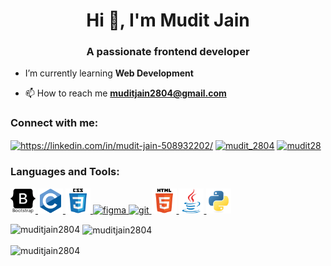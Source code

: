 <h1 align="center">Hi 👋, I'm Mudit Jain</h1>
<h3 align="center">A passionate frontend developer</h3>

- I’m currently learning **Web Development**

- 📫 How to reach me **muditjain2804@gmail.com**

<h3 align="left">Connect with me:</h3>
<p align="left">
<a href="https://www.linkedin.com/in/mudit-jain-508932202/" target="blank"><img align="center" src="https://raw.githubusercontent.com/rahuldkjain/github-profile-readme-generator/master/src/images/icons/Social/linked-in-alt.svg" alt="https://linkedin.com/in/mudit-jain-508932202/" height="30" width="40" /></a>
<a href="https://www.codechef.com/users/mudit_2804" target="blank"><img align="center" src="https://cdn.jsdelivr.net/npm/simple-icons@3.1.0/icons/codechef.svg" alt="mudit_2804" height="30" width="40" /></a>
<a href="https://www.leetcode.com/mudit28" target="blank"><img align="center" src="https://raw.githubusercontent.com/rahuldkjain/github-profile-readme-generator/master/src/images/icons/Social/leet-code.svg" alt="mudit28" height="30" width="40" /></a>
</p>

<h3 align="left">Languages and Tools:</h3>
<p align="left"> <a href="https://getbootstrap.com" target="_blank" rel="noreferrer"> <img src="https://raw.githubusercontent.com/devicons/devicon/master/icons/bootstrap/bootstrap-plain-wordmark.svg" alt="bootstrap" width="40" height="40"/> </a> <a href="https://www.cprogramming.com/" target="_blank" rel="noreferrer"> <img src="https://raw.githubusercontent.com/devicons/devicon/master/icons/c/c-original.svg" alt="c" width="40" height="40"/> </a> <a href="https://www.w3schools.com/css/" target="_blank" rel="noreferrer"> <img src="https://raw.githubusercontent.com/devicons/devicon/master/icons/css3/css3-original-wordmark.svg" alt="css3" width="40" height="40"/> </a> <a href="https://www.figma.com/" target="_blank" rel="noreferrer"> <img src="https://www.vectorlogo.zone/logos/figma/figma-icon.svg" alt="figma" width="40" height="40"/> </a> <a href="https://git-scm.com/" target="_blank" rel="noreferrer"> <img src="https://www.vectorlogo.zone/logos/git-scm/git-scm-icon.svg" alt="git" width="40" height="40"/> </a> <a href="https://www.w3.org/html/" target="_blank" rel="noreferrer"> <img src="https://raw.githubusercontent.com/devicons/devicon/master/icons/html5/html5-original-wordmark.svg" alt="html5" width="40" height="40"/> </a> <a href="https://www.java.com" target="_blank" rel="noreferrer"> <img src="https://raw.githubusercontent.com/devicons/devicon/master/icons/java/java-original.svg" alt="java" width="40" height="40"/> </a> <a href="https://www.python.org" target="_blank" rel="noreferrer"> <img src="https://raw.githubusercontent.com/devicons/devicon/master/icons/python/python-original.svg" alt="python" width="40" height="40"/> </a> </p>

<p><img align="left" src="https://github-readme-stats.vercel.app/api/top-langs?username=muditjain2804&show_icons=true&locale=en&layout=compact" alt="muditjain2804" /></p>

<p>&nbsp;<img align="center" src="https://github-readme-stats.vercel.app/api?username=muditjain2804&show_icons=true&locale=en" alt="muditjain2804" /></p>

<p><img align="center" src="https://github-readme-streak-stats.herokuapp.com/?user=muditjain2804&" alt="muditjain2804" /></p>

